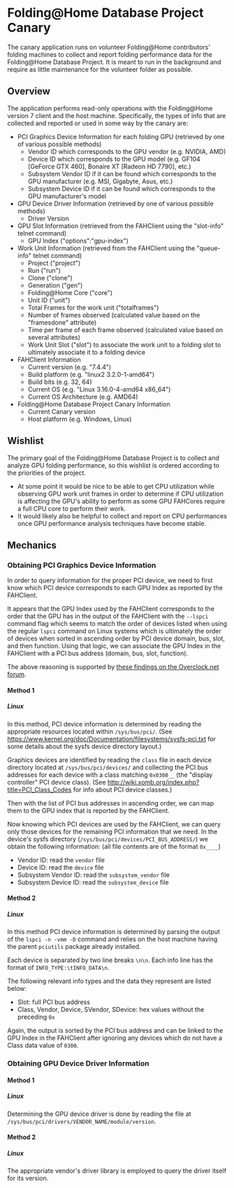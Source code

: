 
# Folding@Home Database Project Canary

The canary application runs on volunteer Folding@Home contributors' folding
machines to collect and report folding performance data for the Folding@Home
Database Project. It is meant to run in the background and require as little
maintenance for the volunteer folder as possible.

## Overview

The application performs read-only operations with the Folding@Home version
7 client and the host machine. Specifically, the types of info that are
collected and reported or used in some way by the canary are:

- PCI Graphics Device Information for each folding GPU (retrieved by one of various possible methods)
  - Vendor ID which corresponds to the GPU vendor (e.g. NVIDIA, AMD)
  - Device ID which corresponds to the GPU model (e.g. GF104 [GeForce GTX 460], Bonaire XT [Radeon HD 7790], etc.)
  - Subsystem Vendor ID if it can be found which corresponds to the GPU manufacturer (e.g. MSI, Gigabyte, Asus, etc.)
  - Subsystem Device ID if it can be found which corresponds to the GPU manufacturer's model
- GPU Device Driver Information (retrieved by one of various possible methods)
  - Driver Version
- GPU Slot Information (retrieved from the FAHClient using the "slot-info" telnet command)
  - GPU Index ("options":"gpu-index")
- Work Unit Information (retrieved from the FAHClient using the "queue-info" telnet command)
  - Project ("project")
  - Run ("run")
  - Clone ("clone")
  - Generation ("gen")
  - Folding@Home Core ("core")
  - Unit ID ("unit")
  - Total Frames for the work unit ("totalframes")
  - Number of frames observed (calculated value based on the "framesdone" attribute)
  - Time per frame of each frame observed (calculated value based on several attributes)
  - Work Unit Slot ("slot") to associate the work unit to a folding slot to ultimately associate it to a folding device
- FAHClient Information
  - Current version (e.g. "7.4.4")
  - Build platform (e.g. "linux2 3.2.0-1-amd64")
  - Build bits (e.g. 32, 64)
  - Current OS (e.g. "Linux 3.16.0-4-amd64 x86_64")
  - Current OS Architecture (e.g. AMD64)
- Folding@Home Database Project Canary Information
  - Current Canary version
  - Host platform (e.g. Windows, Linux)

## Wishlist

The primary goal of the Folding@Home Database Project is to collect and
analyze GPU folding performance, so this wishlist is ordered according to
the priorities of the project.

- At some point it would be nice to be able to get CPU utilization while
observing GPU work unit frames in order to determine if CPU utilization
is affecting the GPU's ability to perform as some GPU FAHCores require
a full CPU core to perform their work.
- It would likely also be helpful to collect and report on CPU performances
once GPU performance analysis techniques have become stable.

## Mechanics

### Obtaining PCI Graphics Device Information

In order to query information for the proper PCI device, we need to first
know which PCI device corresponds to each GPU Index as reported by the
FAHClient.

It appears that the GPU Index used by the FAHClient corresponds to the order
that the GPU has in the output of the FAHClient with the `--lspci` command
flag which seems to match the order of devices listed when
using the regular `lspci` command on Linux systems which is ultimately the
order of devices when sorted in ascending order by PCI device domain, bus,
slot, and then function. Using that logic, we can associate the GPU Index
in the FAHClient with a PCI bus address (domain, bus, slot, function).

The above reasoning is supported by [these findings on the Overclock.net forum](http://www.overclock.net/t/1490720/guide-configuring-client-v7-7-4-4-for-multiple-additional-gpus).

#### Method 1

##### Linux

In this method, PCI device information is determined by reading
the appropriate resources located within `/sys/bus/pci/`. (See
https://www.kernel.org/doc/Documentation/filesystems/sysfs-pci.txt for
some details about the sysfs device directory layout.)

Graphics devices are identified by reading the `class` file in each device
directory located at `/sys/bus/pci/devices/` and collecting the PCI bus
addresses for each device with a class matching `0x0300__` (the "display
controller" PCI device class). (See http://wiki.xomb.org/index.php?title=PCI_Class_Codes
for info about PCI device classes.)

Then with the list of PCI bus addresses in ascending order, we can map
them to the GPU index that is reported by the FAHClient.

Now knowing which PCI devices are used by the FAHClient, we can query only
those devices for the remaining PCI information that we need. In the device's
sysfs directory (`/sys/bus/pci/devices/PCI_BUS_ADDRESS/`) we obtain the
following information: (all file contents are of the format `0x____`)

- Vendor ID: read the `vendor` file
- Device ID: read the `device` file
- Subsystem Vendor ID: read the `subsystem_vendor` file
- Subsystem Device ID: read the `subsystem_device` file

#### Method 2

##### Linux

In this method PCI device information is determined by parsing the output
of the `lspci -n -vmm -D` command and relies on the host machine having
the parent `pciutils` package already installed.

Each device is separated by two line breaks `\n\n`. Each info line has the
format of `INFO_TYPE:\tINFO_DATA\n`.

The following relevant info types and the data they represent are listed below:
- Slot: full PCI bus address
- Class, Vendor, Device, SVendor, SDevice: hex values without the preceding `0x`

Again, the output is sorted by the PCI bus address and can be linked to the
GPU Index in the FAHClient after ignoring any devices which do not have
a Class data value of `0300`.

### Obtaining GPU Device Driver Information

#### Method 1

##### Linux

Determining the GPU device driver is done by reading the file at
`/sys/bus/pci/drivers/VENDOR_NAME/module/version`.

#### Method 2

##### Linux

The appropriate vendor's driver library is employed to query the driver
itself for its version.
